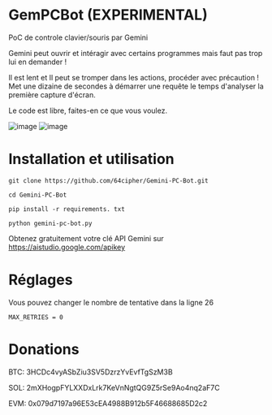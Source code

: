 # GemPCBot (EXPERIMENTAL)
PoC de controle clavier/souris par Gemini


Gemini peut ouvrir et intéragir avec certains programmes mais faut pas trop lui en demander !

Il est lent et Il peut se tromper dans les actions, procéder avec précaution !
Met une dizaine de secondes à démarrer une requête le temps d'analyser la première capture d'écran.

Le code est libre, faites-en ce que vous voulez.

![image](https://github.com/user-attachments/assets/2a69f987-4936-4e50-bbb0-920c2c88695c)
![image](https://github.com/user-attachments/assets/9e4d7326-2fb9-4c7a-8fb2-0dfaa4e826b1)


# Installation et utilisation

```git clone https://github.com/64cipher/Gemini-PC-Bot.git```

```cd Gemini-PC-Bot```

```pip install -r requirements. txt```

```python gemini-pc-bot.py```

Obtenez gratuitement votre clé API Gemini sur https://aistudio.google.com/apikey

# Réglages

Vous pouvez changer le nombre de tentative dans la ligne 26

```MAX_RETRIES = 0```


# Donations

BTC: 3HCDc4vyASbZiu3SV5DzrzYvEvfTgSzM3B

SOL: 2mXHogpFYLXXDxLrk7KeVnNgtQG9Z5rSe9Ao4nq2aF7C

EVM: 0x079d7197a96E53cEA4988B912b5F46688685D2c2
